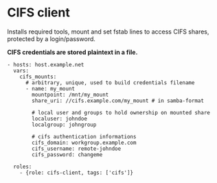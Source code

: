 CIFS client
===========

Installs required tools, mount and set fstab lines to access CIFS shares,
 protected by a login/password.

**CIFS credentials are stored plaintext in a file.**

    - hosts: host.example.net
      vars:
        cifs_mounts:
          # arbitrary, unique, used to build credentials filename
          - name: my_mount
            mountpoint: /mnt/my_mount
            share_uri: //cifs.example.com/my_mount # in samba-format

            # local user and groups to hold ownership on mounted share
            localuser: johndoe
            localgroup: johngroup

            # cifs authentication informations
            cifs_domain: workgroup.example.com
            cifs_username: remote-johndoe
            cifs_password: changeme

      roles:
        - {role: cifs-client, tags: ['cifs']}
